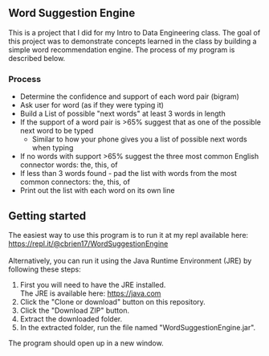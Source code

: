 ## Word Suggestion Engine
This is a project that I did for my Intro to Data Engineering class. The goal of this project was to demonstrate concepts learned in the class by building a simple word recommendation engine. The process of my program is described below.<br>

### Process
* Determine the confidence and support of each word pair (bigram)
* Ask user for word (as if they were typing it)
* Build a List of possible "next words" at least 3 words in length
* If the support of a word pair is >65% suggest that as one of the possible next word to be typed
    * Similar to how your phone gives you a list of possible next words when typing
* If no words with support >65% suggest the three most common English connector words: the, this, of
* If less than 3 words found - pad the list with words from the most common connectors: the, this, of
* Print out the list with each word on its own line

## Getting started
The easiest way to use this program is to run it at my repl available here: https://repl.it/@cbrien17/WordSuggestionEngine <br>
<br>
Alternatively, you can run it using the Java Runtime Environment (JRE) by following these steps: <br>
1. First you will need to have the JRE installed.<br> The JRE is available here: https://java.com<br>
2. Click the "Clone or download" button on this repository.
3. Click the "Download ZIP" button.
4. Extract the downloaded folder.
5. In the extracted folder, run the file named "WordSuggestionEngine.jar".

The program should open up in a new window.
